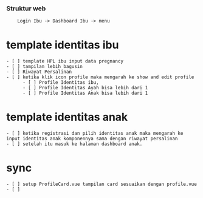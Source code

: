 ### Struktur web

        Login Ibu -> Dashboard Ibu -> menu 





# template identitas ibu
    - [ ] template HPL ibu input data pregnancy
    - [ ] tampilan lebih bagusin
    - [ ] Riwayat Persalinan
    - [ ] ketika klik icon profile maka mengarah ke show and edit profile
          - [ ] Profile Identitas ibu,
          - [ ] Profile Identitas Ayah bisa lebih dari 1
          - [ ] Profile Identitas Anak bisa lebih dari 1

# template identitas anak
    - [ ] ketika registrasi dan pilih identitas anak maka mengarah ke input identitas anak komponennya sama dengan riwayat persalinan
    - [ ] setelah itu masuk ke halaman dashboard anak.


# sync
    - [ ] setup ProfileCard.vue tampilan card sesuaikan dengan profile.vue
    - [ ]  
